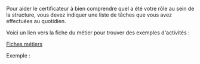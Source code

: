 Pour aider le certificateur à bien comprendre quel a été votre rôle au sein de la structure, vous devez indiquer une liste de tâches que vous avez effectuées au quotidien.

Voici un lien vers la fiche du métier pour trouver des exemples d'activités :

<a href="https://www.pole-emploi.fr/candidat/decouvrir-le-marche-du-travail/les-fiches-metiers.html" target="_blank">Fiches métiers</a>

Exemple :
